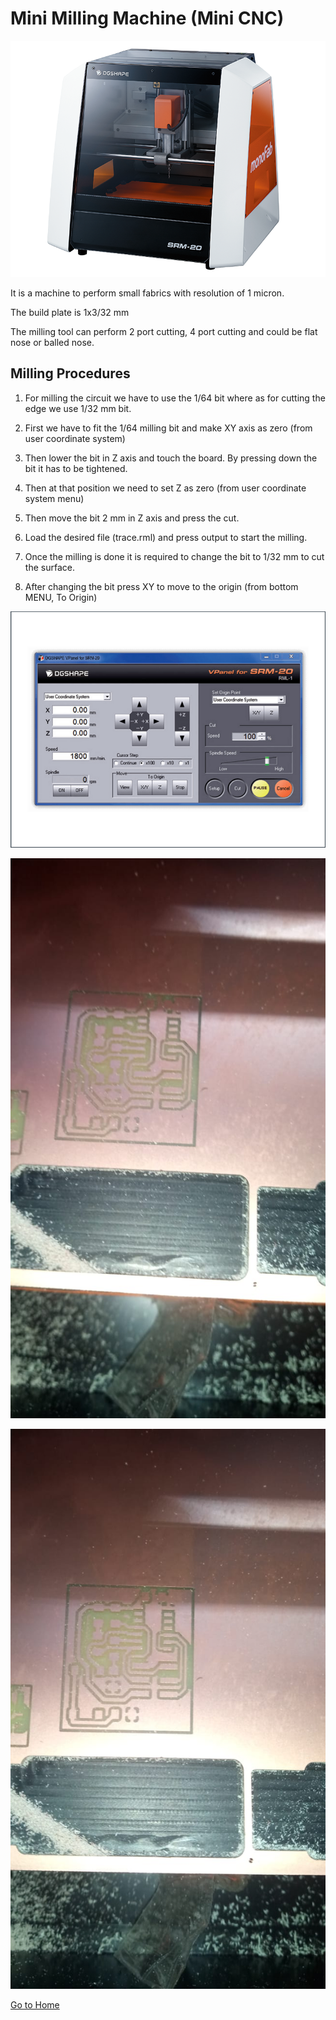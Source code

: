 # Mini Milling Machine (Mini CNC)

![monofab](img/SRM-20.png)

It is a machine to perform small fabrics with resolution of 1 micron.

The build plate is 1x3/32 mm 

The milling tool can perform 2 port cutting, 4 port cutting and could be flat nose or balled nose.

## Milling Procedures

1. For milling the circuit we have to use the 1/64 bit where as for cutting the edge we use 1/32 mm bit.

2. First we have to fit the 1/64 milling bit and make XY axis as zero (from user coordinate system)

3. Then lower the bit in Z axis and touch the board. By pressing down the bit it has to be tightened.

4. Then at that position we need to set Z as zero (from user coordinate system menu)

5. Then move the bit 2 mm in Z axis and press the cut.

6. Load the desired file (trace.rml) and press output to start the milling.

7. Once the milling is done it is required to change the bit to 1/32 mm to cut the surface.

8. After changing the bit press XY to move to the origin (from bottom MENU, To Origin)

![menu-srm20](img/vpanel-srm20.png)


![pcb-cutting](img/pcb-cutting.jpeg)

![pcb-cutting1](img/pcb-cutting1.jpeg)

[Go to Home](readme.md)